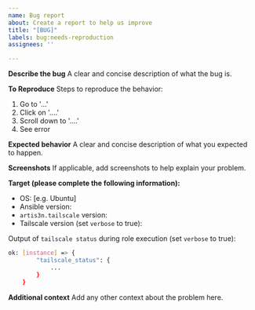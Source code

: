 ```yaml
---
name: Bug report
about: Create a report to help us improve
title: "[BUG]"
labels: bug:needs-reproduction
assignees: ''

---
```


**Describe the bug**
A clear and concise description of what the bug is.

**To Reproduce**
Steps to reproduce the behavior:
1. Go to '...'
2. Click on '....'
3. Scroll down to '....'
4. See error

**Expected behavior**
A clear and concise description of what you expected to happen.

**Screenshots**
If applicable, add screenshots to help explain your problem.

**Target (please complete the following information):**
 - OS: [e.g. Ubuntu]
 - Ansible version:
 - `artis3n.tailscale` version:
 - Tailscale version (set `verbose` to true):

Output of `tailscale status` during role execution (set `verbose` to true):

```bash
ok: [instance] => {
        "tailscale_status": {
            ...
        }
    }

```

**Additional context**
Add any other context about the problem here.
